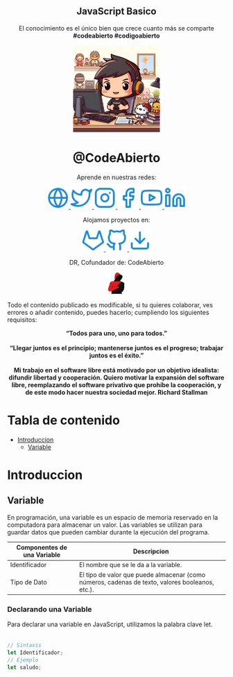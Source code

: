 <div align="center">
  <h2>JavaScript Basico</h2>
  <p>El conocimiento es el único bien que crece cuanto más se comparte <b>#codeabierto #codigoabierto</b></p>
</div>

<div align="center">
  <a href="#" target="_blank">
    <img src="assets/images/logo.jpg" width="200">
  </a>
  <h1>@CodeAbierto</h1>
</div>

<div align="center">
  <p>Aprende en nuestras redes:</p>
  <a href="#" target="_blank">
    <img src="assets/images/globe.svg" width="50">
  </a>
  <a href="https://twitter.com/codeabierto" target="_blank">
    <img src="assets/images/twitter.svg" width="50">
  </a>
  <a href="https://instagram.com/codeabierto" target="_blank">
    <img src="assets/images/instagram.svg" width="50">
  </a>
  <a href="https://www.facebook.com/codeabierto" target="_blank">
    <img src="assets/images/facebook.svg" width="50">
  </a>
  <a href="https://youtube.com/@codeabierto" target="_blank">
    <img src="assets/images/youtube.svg" width="50">
  </a>
  <a href="https://linkedin.com/company/codeabierto" target="_blank">
    <img src="assets/images/linkedin.svg" width="50">
  </a>
</div>

<div align="center">
  <p>Alojamos proyectos en:</p>
  <a href="https://gitlab.com/codeabierto" target="_blank">
    <img src="assets/images/gitlab.svg" width="50">
  </a>
  <a href="https://github.com/codeabierto" target="_blank">
    <img src="assets/images/github.svg" width="50">
  </a>
    <a href="https://drive.google.com/drive/folders/1uHOoUbx83PSKySfbxBOqwlthUA6ofHYP?usp=sharing" target="_blank">
      <img src="assets/images/download.svg" width="50">
  </a>
</div>

<div align="center">
  <p>DR, Cofundador de: CodeAbierto</p>
  <a href="https://twitter.com/soyceros" target="_blank">
    <img src="assets/images/cofundador.png" width="50">
  </a>
</div>

Todo el contenido publicado es modificable, si tu quieres colaborar, ves errores o añadir contenido, puedes hacerlo; cumpliendo los siguientes requisitos:

<div align="center">
  <b>“Todos para uno, uno para todos.”</b>
</div>
<br>
<div align="center">
  <b>“Llegar juntos es el principio; mantenerse juntos es el progreso; trabajar juntos es el éxito.”</b>
</div>
<br>

<div align="center">
  <b>Mi trabajo en el software libre está motivado por un objetivo idealista: difundir libertad y cooperación. Quiero motivar la expansión del software libre, reemplazando el software privativo que prohíbe la cooperación, y de este modo hacer nuestra sociedad mejor. Richard Stallman</b>
</div>

# Tabla de contenido
- [Introduccion](#Introduccion)
    - [Variable](#Variable)
    
# <a name="Introduccion">Introduccion</a>
## <a name="Variable">Variable</a>

En programación, una variable es un espacio de memoria reservado en la computadora para almacenar un valor. Las variables se utilizan para guardar datos que pueden cambiar durante la ejecución del programa.

| Componentes de una Variable | Descripcion |
| ------ | ------ |
| Identificador | El nombre que se le da a la variable. |
| Tipo de Dato | El tipo de valor que puede almacenar (como números, cadenas de texto, valores booleanos, etc.). |

### Declarando una Variable

Para declarar una variable en JavaScript, utilizamos la palabra clave let.

```js

// Sintaxis
let Identificador;
// Ejemplo
let saludo;

```